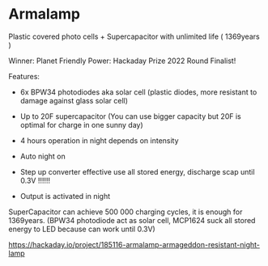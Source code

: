 # Armalamp
Plastic covered photo cells + Supercapacitor with unlimited life ( 1369years )

Winner: Planet Friendly Power: Hackaday Prize 2022 Round Finalist!

Features:

- 6x BPW34 photodiodes aka solar cell
(plastic diodes, more resistant to damage against glass solar cell)

- Up to 20F supercapacitor
(You can use bigger capacity but 20F is optimal for charge in one sunny day)

- 4 hours operation in night depends on intensity

- Auto night on

- Step up converter effective use all stored energy, discharge scap until 0.3V !!!!!!

- Output is activated in night

SuperCapacitor can achieve 500 000 charging cycles, it is enough for 1369years.
(BPW34 photodiode act as solar cell, MCP1624 suck all stored energy to LED because can work until 0.3V)

https://hackaday.io/project/185116-armalamp-armageddon-resistant-night-lamp

